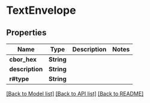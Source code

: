 # TextEnvelope

## Properties

Name | Type | Description | Notes
------------ | ------------- | ------------- | -------------
**cbor_hex** | **String** |  | 
**description** | **String** |  | 
**r#type** | **String** |  | 

[[Back to Model list]](../README.md#documentation-for-models) [[Back to API list]](../README.md#documentation-for-api-endpoints) [[Back to README]](../README.md)


